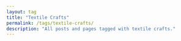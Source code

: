 ```yaml
---
layout: tag
title: "Textile Crafts"
permalink: /tags/textile-crafts/
description: "All posts and pages tagged with textile crafts."
---
```

